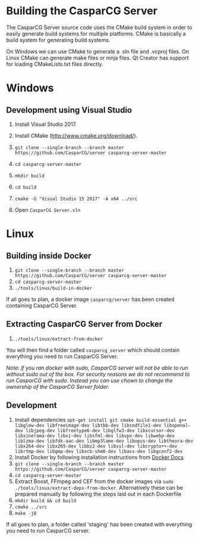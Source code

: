 Building the CasparCG Server
============================

The CasparCG Server source code uses the CMake build system in order to easily
generate build systems for multiple platforms. CMake is basically a build
system for generating build systems.

On Windows we can use CMake to generate a .sln file and .vcproj files. On
Linux CMake can generate make files or ninja files. Qt Creator has support for
loading CMakeLists.txt files directly.

Windows
=======

Development using Visual Studio
-------------------------------

1. Install Visual Studio 2017.

2. Install CMake (http://www.cmake.org/download/).

3. `git clone --single-branch --branch master https://github.com/CasparCG/server casparcg-server-master`

4. `cd casparcg-server-master`

5. `mkdir build`

6. `cd build`

7. `cmake -G "Visual Studio 15 2017" -A x64 ../src`

8. Open `CasparCG Server.sln`

Linux
=====

Building inside Docker
----------------------

1. `git clone --single-branch --branch master https://github.com/CasparCG/server casparcg-server-master`
2. `cd casparcg-server-master`
3. `./tools/linux/build-in-docker`

If all goes to plan, a docker image `casparcg/server` has been created containing CasparCG Server.

Extracting CasparCG Server from Docker
--------------------------------------

1. `./tools/linux/extract-from-docker`

You will then find a folder called `casparcg_server` which should contain everything you need to run CasparCG Server.

_Note: if you ran docker with sudo, CasparCG server will not be able to run without sudo out of the box. For security reasons we do not recommend to run CasparCG with sudo. Instead you can use chown to change the ownership of the CasparCG Server folder._

Development
-----------

1. Install dependencies `apt-get install git cmake build-essential g++ libglew-dev libfreeimage-dev libtbb-dev libsndfile1-dev libopenal-dev libjpeg-dev libfreetype6-dev libglfw3-dev libxcursor-dev libxinerama-dev libxi-dev libsfml-dev libvpx-dev libwebp-dev liblzma-dev libfdk-aac-dev libmp3lame-dev libopus-dev libtheora-dev libx264-dev libx265-dev libbz2-dev libssl-dev libcrypto++-dev librtmp-dev libgmp-dev libxcb-shm0-dev libass-dev libgconf2-dev`
2. Install Docker by following installation instructions from [Docker Docs][1]
3. `git clone --single-branch --branch master https://github.com/CasparCG/server casparcg-server-master`
4. `cd casparcg-server-master`
5. Extract Boost, FFmpeg and CEF from the docker images via `sudo ./tools/linux/extract-deps-from-docker`. Alternatively these can be prepared manually by following the steps laid out in each Dockerfile
6. `mkdir build && cd build`
7. `cmake ../src`
8. `make -j8`

If all goes to plan, a folder called 'staging' has been created with everything you need to run CasparCG server.

[1]: https://docs.docker.com/install/linux/docker-ce/ubuntu/
